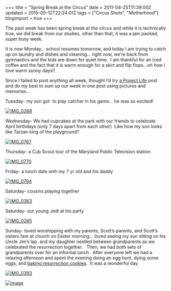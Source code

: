 +++
title = "Spring Break at the Circus"
date = 2011-04-25T11:39:00Z
updated = 2015-05-12T22:24:01Z
tags = ["Circus Shots", "Motherhood"]
blogimport = true 
+++

The past week has been spring break at the circus and while it is technically true, we did break from our studies, other than that, it was a jam packed, super busy week. 

It is now Monday… school resumes tomorrow, and today I am trying to catch up on laundry and dishes and cleaning… right now, we’re back from gymnastics and the kids are down for quiet time.&#160; I am thankful for an iced coffee and the fact that it is warm enough for a skirt and flip flops…oh how I love warm sunny days!!

Since I failed to post anything all week, thought I’d try [a Project Life](http://www.themomcreative.com/2011/04/project-life-tuesday-48.html) post and do my best to sum up our week in one post using pictures and memories…

Tuesday- my son got&#160; to play catcher in his game… he was so excited!

[![IMG_0268](https://latc.s3.amazonaws.com/wp-content/uploads/2011/04/IMG_0268.jpg "IMG_0268")](https://latc.s3.amazonaws.com/wp-content/uploads/2011/04/IMG_0268.jpg)

Wednesday- We had cupcakes at the park with our friends to celebrate&#160; April birthdays (only 7 days apart from each other)&#160; Like how my son looks like Tarzan king of the playground?&#160; 

[![IMG_0767](https://latc.s3.amazonaws.com/wp-content/uploads/2011/04/IMG_0767.jpg "IMG_0767")](https://latc.s3.amazonaws.com/wp-content/uploads/2011/04/IMG_0767.jpg)

Thursday- a Cub Scout tour of the Maryland Public Television station

[![IMG_0770](https://latc.s3.amazonaws.com/wp-content/uploads/2011/04/IMG_0770.jpg "IMG_0770")](https://latc.s3.amazonaws.com/wp-content/uploads/2011/04/IMG_0770.jpg)

Friday- a lunch date with my 7 yr old and his daddy

[![IMG_0794](https://latc.s3.amazonaws.com/wp-content/uploads/2011/04/IMG_0794.jpg "IMG_0794")](https://latc.s3.amazonaws.com/wp-content/uploads/2011/04/IMG_0794.jpg)

Saturday- cousins playing together

[![IMG_0363](https://latc.s3.amazonaws.com/wp-content/uploads/2011/04/IMG_0363.jpg "IMG_0363")](https://latc.s3.amazonaws.com/wp-content/uploads/2011/04/IMG_0363.jpg)

Saturday- our young Jedi at his party

[![IMG_0285](https://latc.s3.amazonaws.com/wp-content/uploads/2011/04/IMG_0285.jpg "IMG_0285")](https://latc.s3.amazonaws.com/wp-content/uploads/2011/04/IMG_0285.jpg)

Sunday- loved worshipping with my parents, Scott’s parents, and Scott’s sisters fam at church on Easter morning… loved seeing my son sitting on his Uncle Jim’s lap&#160; and my daughter nestled between grandparents as we celebrated the resurrection together.&#160;&#160; Then, we had both sets of grandparents over for an informal lunch.&#160; After everyone left we had a relaxing afternoon and spent the evening doing an egg hunt, dying some eggs, and [baking resurrection cookies](http://www.annieshomepage.com/resurrectioncookies.html).&#160; It was a wonderful day.&#160; 

[![IMG_0393](https://latc.s3.amazonaws.com/wp-content/uploads/2011/04/IMG_0393.jpg "IMG_0393")](https://latc.s3.amazonaws.com/wp-content/uploads/2011/04/IMG_0393.jpg)
 
[![image](http://lh4.ggpht.com/_lCeOMfY0_fQ/TBbMjHwRHDI/AAAAAAAAEL4/h-A9dY5HVm0/s800/ProjectLifeTuesdayButton%20%282%29.jpg)](http://jessicaturnersblog.blogspot.com/search/label/Project%20Life%20Tuesday)
